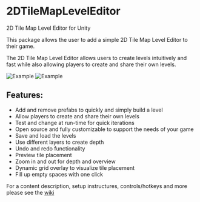 # 2DTileMapLevelEditor

2D Tile Map Level Editor for Unity

This package allows the user to add a simple 2D Tile Map Level Editor to their game.  

The 2D Tile Map Level Editor allows users to create levels intuitively and fast while also allowing players to create and share their own levels.

![Example](https://github.com/GracesGames/2DTileMapLevelEditor/blob/master/Images/Platformer%20Preview.png)
![Example](https://github.com/GracesGames/2DTileMapLevelEditor/blob/master/Images/Sokoban%20Preview.png)

## Features:

- Add and remove prefabs to quickly and simply build a level
- Allow players to create and share their own levels
- Test and change at run-time for quick iterations 
- Open source and fully customizable to support the needs of your game
- Save and load the levels 
- Use different layers to create depth
- Undo and redo functionality
- Preview tile placement
- Zoom in and out for depth and overview
- Dynamic grid overlay to visualize tile placement
- Fill up empty spaces with one click

For a content description, setup instructures, controls/hotkeys and more please see the [wiki](https://github.com/GracesGames/2DTileMapLevelEditor/wiki)
